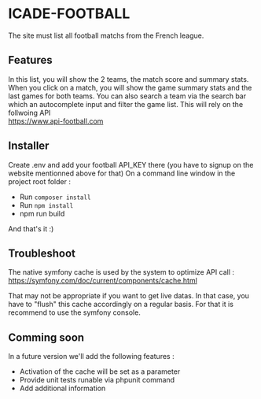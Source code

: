 # ICADE-FOOTBALL
The site must list all football matchs from the French league. 

## Features
In this list, you will show the 2 teams, the match score and summary stats. 
When you click on a match, you will show the game summary stats and the last games for both teams.
You can also search a team via the search bar which an autocomplete input and filter the game list.
This will rely on the follwoing API  
https://www.api-football.com

## Installer
  Create .env and add your football API_KEY there (you have to signup on the website mentionned above for that) 
  On a command line window in the project root folder :  
  * Run `composer install`
  * Run `npm install`
  * npm run build

And that's it :)

## Troubleshoot
The native symfony cache is used by the system to optimize API call :
https://symfony.com/doc/current/components/cache.html

That may not be appropriate if you want to get live datas.
In that case, you have to "flush" this cache accordingly on a regular basis.
For that it is recommend to use the symfony console.

## Comming soon
In a future version we'll add the following features :
 - Activation of the cache will be set as a parameter
 - Provide unit tests runable via phpunit command
 - Add additional information
